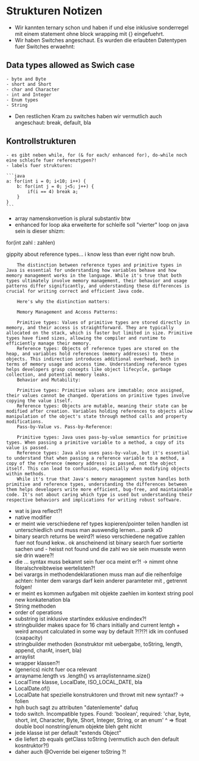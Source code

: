 # Strukturen Notizen

- Wir kannten ternary schon und haben if und else inklusive sonderregel mit einem statement ohne block wrapping mit {} eingefuehrt.
- Wir haben Switches angeschaut. Es wurden die erlaubten Datentypen fuer Switches erwaehnt:

## Data types allowed as Swich case

<!-- copilot made this list i should read up on it and see if i agree-->

    - byte and Byte
    - short and Short
    - char and Character
    - int and Integer
    - Enum types
    - String

- Den restlichen Kram zu switches haben wir vermutlich auch angeschaut: break, default, bla

## Kontrollstrukturen

    - es gibt neben while, for (& for each/ enhanced for), do-while noch eine schleife fuer referenztypen?!
    - labels fuer strukturen:

    ```java
    a: for(int i = 0; i<10; i++) {
        b: for(int j = 0; j<5; j++) {
            if(i == 4) break a;
        }
    }
    ```

- array namenskonvetion is plural substantiv btw
- enhanced for loop aka erweiterte for schleife soll "vierter" loop on java sein is dieser shizm:

for(int zahl : zahlen)

gippity about reference types... i know less than ever right now bruh.

```
    The distinction between reference types and primitive types in Java is essential for understanding how variables behave and how memory management works in the language. While it's true that both types ultimately involve memory management, their behavior and usage patterns differ significantly, and understanding these differences is crucial for writing correct and efficient Java code.

    Here's why the distinction matters:

    Memory Management and Access Patterns:

    Primitive types: Values of primitive types are stored directly in memory, and their access is straightforward. They are typically allocated on the stack, which is faster but limited in size. Primitive types have fixed sizes, allowing the compiler and runtime to efficiently manage their memory.
    Reference types: Objects of reference types are stored on the heap, and variables hold references (memory addresses) to these objects. This indirection introduces additional overhead, both in terms of memory usage and access time. Understanding reference types helps developers grasp concepts like object lifecycle, garbage collection, and potential memory leaks.
    Behavior and Mutability:

    Primitive types: Primitive values are immutable; once assigned, their values cannot be changed. Operations on primitive types involve copying the value itself.
    Reference types: Objects are mutable, meaning their state can be modified after creation. Variables holding references to objects allow manipulation of the object's state through method calls and property modifications.
    Pass-by-Value vs. Pass-by-Reference:

    Primitive types: Java uses pass-by-value semantics for primitive types. When passing a primitive variable to a method, a copy of its value is passed.
    Reference types: Java also uses pass-by-value, but it's essential to understand that when passing a reference variable to a method, a copy of the reference (memory address) is passed, not the object itself. This can lead to confusion, especially when modifying objects within methods.
    While it's true that Java's memory management system handles both primitive and reference types, understanding the differences between them helps developers write more efficient, bug-free, and maintainable code. It's not about caring which type is used but understanding their respective behaviors and implications for writing robust software.

```

- wat is java reflect?!
- native modifier
- er meint wie verschiedene ref types kopieren/pointer teilen handlen ist unterschiedlich und muss man auswendig lernen... panik xD
- binary search returns be weird?! wieso verschiedene negative zahlen fuer not found kekw.. ok anscheinend ist binary search fuer sortierte sachen und - heisst not found und die zahl wo sie sein muesste wenn sie drin waere?!
- die ... syntax muss bekannt sein fuer oca meint er?! -> nimmt ohne literalschreibtweise wertelisten?!
- bei varargs in methodendeklarationen muss man auf die reihenfolge achten: hinter dem varargs darf kein anderer paramteter mit , getrennt folgen!
- er meint es kommen aufgaben mit objekte zaehlen im kontext string pool new konkatenation bla
- String methoden
- order of operations
- substring ist inklusive startindex exklusive endindex?!
- stringbuilder makes space for 16 chars initially and current lentgh + weird amount calculated in some way by default ?!?!?! idk im confused (cxapacity)
- stringbuilder methoden (konstruktor mit uebergabe, toString, length, append, charAt, insert, bla)
- arraylist
- wrapper klassen?!
- (generics) nicht fuer oca relevant
- arrayname.length vs .length() vs arraylistenname.size()
- LocalTime klasse, LocalDate, ISO_LOCAL_DATE, bla
- LocalDate.of()
- LocalDate hat spezielle konstruktoren und throwt mit new syntax!? -> folien
- hph buch sagt zu attributen "datenlemente" dafuq
- todo switch. Incompatible types. Found: 'boolean', required: 'char, byte, short, int, Character, Byte, Short, Integer, String, or an enum'
  ^ => float double bool nonstring/enum objekte bleh geht nicht
- jede klasse ist per default "extends Object"
- die liefert zb equals getClass toString (vermutlich auch den default kosntruktor?!)
- daher auch @Override bei eigener toString ?!
